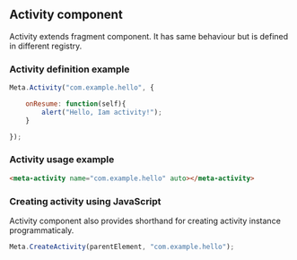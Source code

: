 ## Activity component

Activity extends fragment component. It has same behaviour but is defined in different registry.

### Activity definition example

```javascript
Meta.Activity("com.example.hello", {

    onResume: function(self){
        alert("Hello, Iam activity!");
    }

});
```

### Activity usage example

```html
<meta-activity name="com.example.hello" auto></meta-activity>
```

### Creating activity using JavaScript

Activity component also provides shorthand for creating activity instance programmaticaly.

```javascript
Meta.CreateActivity(parentElement, "com.example.hello");
```
